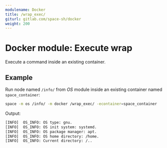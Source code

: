```yaml
---
modulename: Docker
title: /wrap_exec/
giturl: gitlab.com/space-sh/docker
weight: 200
---
```

# Docker module: Execute wrap

Execute a command inside an existing container.

## Example

Run node named `/info/` from _OS_ module inside an existing container named `space_container`:
```sh
space -m os /info/ -m docker /wrap_exec/ -econtainer=space_container
```

Output:
```sh
[INFO]  OS_INFO: OS type: gnu.
[INFO]  OS_INFO: OS init system: systemd.
[INFO]  OS_INFO: OS package manager: apt.
[INFO]  OS_INFO: OS home directory: /home.
[INFO]  OS_INFO: Current directory: /..
```
